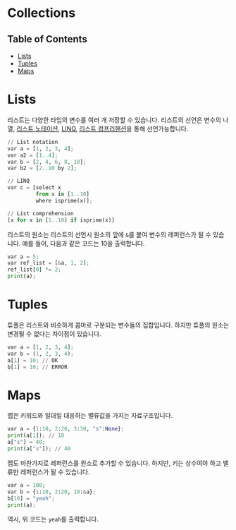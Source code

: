 # Collections
## Table of Contents
- [Lists](#lists)
- [Tuples](#tuples)
- [Maps](#maps)

# Lists
리스트는 다양한 타입의 변수를 여러 개 저장할 수 있습니다.
리스트의 선언은 변수의 나열, [리스트 노테이션](https://wiki.haskell.org/List_notation),
[LINQ](https://msdn.microsoft.com/library/bb397676.aspx), [리스트 컴프리헨션](https://en.wikipedia.org/wiki/List_comprehension)을 통해 선언가능합니다.
```python
// List notation
var a = [1, 2, 3, 4];
var a2 = [1..4];
var b = [2, 4, 6, 8, 10];
var b2 = [2..10 by 2];

// LINQ
var c = [select x
         from x in [1..10]
         where isprime(x)];

// List comprehension
[x for x in [1..10] if isprime(x)]
```

리스트의 원소는 리스트의 선언시 원소의 앞에 `&`를 붙여 변수의 레퍼런스가 될 수 있습니다.
예를 들어, 다음과 같은 코드는 10을 출력합니다.
```python
var a = 5;
var ref_list = [&a, 1, 2];
ref_list[0] *= 2;
print(a);
```

# Tuples
튜플은 리스트와 비슷하게 콤마로 구분되는 변수들의 집합입니다. 하지만 튜플의 원소는 변경될 수 없다는 차이점이 있습니다.
```python
var a = [1, 2, 3, 4];
var b = (1, 2, 3, 4);
a[1] = 10; // OK
b[1] = 10; // ERROR
```

# Maps
맵은 키워드와 일대일 대응하는 밸류값을 가지는 자료구조입니다.
```python
var a = {1:10, 2:20, 3:30, "s":None};
print(a[1]); // 10
a["s"] = 40;
print(a["s"]); // 40
```
맵도 마찬가지로 레퍼런스를 원소로 추가할 수 있습니다. 하지만, 키는 상수여야 하고 밸류만 레퍼런스가 될 수 있습니다.
```python
var a = 100;
var b = {1:10, 2:20, 10:&a};
b[10] = "yeah";
print(a);
```
역시, 위 코드는 `yeah`를 출력합니다.
